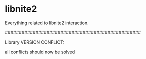 libnite2
============

Everything related to libnite2 interaction.

#################################################

Library VERSION CONFLICT: 

all conflicts should now be solved


